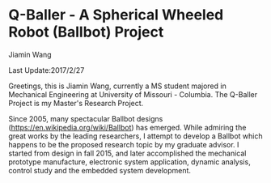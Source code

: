 # Q-Baller - A Spherical Wheeled Robot (Ballbot) Project
Jiamin Wang

Last Update:2017/2/27

Greetings, this is Jiamin Wang, currently a MS student majored in Mechanical Engineering at University of Missouri - Columbia. The Q-Baller Project is my Master's Research Project.

Since 2005, many spectacular Ballbot designs (https://en.wikipedia.org/wiki/Ballbot) has emerged. While admiring the great works by the leading researchers, I attempt to develop a Ballbot which happens to be the proposed research topic by my graduate advisor. I started from design in fall 2015, and later accomplished the mechanical prototype manufacture, electronic system application, dynamic analysis, control study and the embedded system development.
